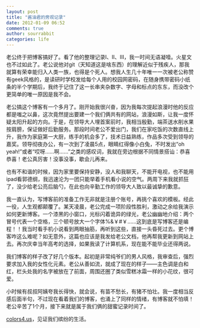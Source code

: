 ```yaml
---
layout: post
title: "酱油君的旁观记录"
date: 2012-01-09 06:52
comments: true
author: sourrabbit
categories: life
---
```

老公终于把博客搞好了。看了他的整理记录I、II、III，我一时间无语凝噎。火星文也不过如此了。老公说他对git（天知道这是啥东西）的理解近似于残疾人，那我就算有荣幸能归入人类一族，也得是个死人。想我人生几十年唯一一次被老公称赞有geek风格的，是读研时学校发给每个人用的校园网密码，在随身携带密码小纸条的半个学期后，我终于记住了这一长串夹杂数字、字母和标点的东东，而没改个更简单的唯一原因是我不会。<!--more-->

老公搞这个博客有一个多月了。刚开始我很兴奋，因为我每次提起浪漫时他的反应都是嗤之以鼻，这次竟然提出要建一个我们俩共有的网站，浪漫如斯，让我一度怀疑太阳升起的方向。于是，在领导大人埋首案前时，我相当殷勤，端茶送水削水果按肩膀，保证做好后勤服务。那段时间老公不爱出门，我们在家吃饭的次数直线上升，我作为家庭第一大厨，练手的机会多了，技术日益熟练，作品多次受到领导的嘉奖。领导彻夜办公，有一次到了凌晨5点，眼睛红得像小白兔，不时发出“oh yeah!”或者“哎呀……啊……”之类的感叹词，我就在旁边根据不同情景搭讪：恭喜恭喜！老公真厉害！没事没事，歇会儿再来。

也有不和谐的时候，因为家里要保持安静，没人和我聊天，不能开电视，也不能用ipad看郭德纲，我迅速沦为一团只能举着手机看小说的空气。两周下来我就抓狂了，没少给老公亮后脑勺，在此也向辛勤工作的领导大人致以最诚挚的歉意。

我一直认为，写博客前的准备工作无非就是注册个账号，再挑个喜欢的模板。经此一役，人生观都颠覆了。某天凌晨，老公完成一项阶段性胜利，激动之余给我演示如何更新博客。一个漆黑的小窗口，光标闪着诡异的绿光，老公幽幽地介绍：两个冒号代表一个空格，三个顿号放大一个字体%&￥#￥……这到底是写博客还是编程！！我当时看手机小说看到两眼抽筋，再听到这些，直接一头昏死过去。更个博客咋这么难呢？如无意外，这篇也应该是我发给老公文档，他再帮我更新到网站上去。再次庆幸当年高考的选择，如果我读了计算机系，现在能不能毕业还得两说。

我们博客的样子改了好几个版本。起初是非常纯爷们的男人风格，我审查后，强烈要求加入我的女性化元素。老公从善如流，就成了现在的样子——主色调是白和红，栏头处我的名字被放在了前面，周围还圈了类似雪糕冰霜一样的小花纹，很可爱。

小时候有叔叔阿姨夸我长得快，就会说，有苗不愁长，有猪不怕壮。我一度相当反感后面半句，不过现在看着我们的博客，也涌上了同样的情绪，有博客就不怕填！老公辛苦了1个月，接下来就是属于我们俩的甜蜜记录时间了。

[colors4.us](http://colors4.us)，见证我们缤纷的生活。
